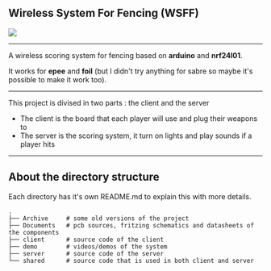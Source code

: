 ## Wireless System For Fencing (WSFF)

![](https://github.com/Yohannfra/WSFF/workflows/Build/badge.svg)


---

A wireless scoring system for fencing based on **arduino** and **nrf24l01**.

It works for **epee** and **foil** (but I didn't try anything for sabre so maybe it's possible to make it work too).

---

This project is divised in two parts : the client and the server
- The client is the board that each player will use and plug their weapons to
- The server is the scoring system, it turn on lights and play sounds if a player hits

---

## About the directory structure
Each directory has it's own README.md to explain this with more details.
```
.
├── Archive     # some old versions of the project
├── Documents   # pcb sources, fritzing schematics and datasheets of the components
├── client      # source code of the client
├── demo        # videos/demos of the system
├── server      # source code of the server
└── shared      # source code that is used in both client and server
```

